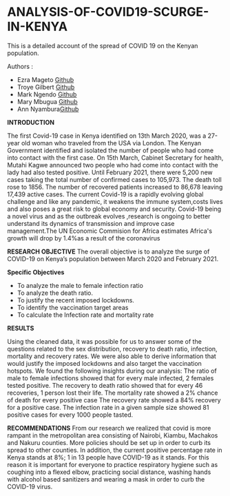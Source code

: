 # ANALYSIS-OF-COVID19-SCURGE-IN-KENYA

This is a detailed account of the spread of COVID 19 on the Kenyan population.

Authors :
* Ezra Mageto [Github](https://github.com/EZZRITOE)
* Troye Gilbert [Github](https://github.com/3HeadedSnake)
* Mark Ngendo [Github](https://github.com/MarkNgendo)
* Mary Mbugua [Github]()
* Ann Nyambura[Github]()



**INTRODUCTION**

The first Covid-19 case in Kenya identified on 13th March 2020, was a 27-year old woman who traveled from the USA via London. The Kenyan Government identified and isolated the number of people who had come into contact with the first case. On 15th March, Cabinet Secretary for health, Mutahi Kagwe announced two people who had come into contact with the lady had also tested positive. Until February 2021, there were 5,200 new cases taking the total number of confirmed cases to 105,973. The death toll rose to 1856. The number of recovered patients increased to 86,678 leaving 17,439 active cases. 
The current Covid-19 is a rapidly evolving global challenge and like any pandemic, it weakens the immune system,costs lives and also poses a great risk to global economy and security. Covid-19 being a novel virus and as the outbreak evolves ,research is ongoing to better understand its dynamics of transmission and improve case management.The UN Economic Commision for Africa estimates Africa's growth will drop by 1.4%as a result of the coronavirus

**RESEARCH OBJECTIVE**
The overall objective is to analyze the surge of COVID-19 on Kenya’s population between March 2020 and February 2021.

**Specific Objectives**
- To analyze the male to female infection ratio
- To analyze the death ratio.
- To justify the  recent imposed lockdowns.
- To identify  the vaccination target areas
- To calculate the Infection rate and mortality rate

**RESULTS**

Using the cleaned data, it was possible for us to answer some of the questions related to the sex distribution, recovery to death ratio, infection, mortality and  recovery rates. We were also able to derive information that would justify the imposed lockdowns and also target the vaccination hotspots. We found the following insights during our analysis:
The ratio of male to female infections showed that for every male infected, 2 females tested positive.
The recovery to death ratio showed that for every 46 recoveries, 1 person lost their life.
The mortality rate showed a 2% chance of death for every positive case
The recovery rate showed a 84% recovery for a positive case.
The infection rate in a given sample size showed 81 positive cases for every 1000 people tasted.


**RECOMMENDATIONS**
From our research we realized that covid is more rampant in the metropolitan area consisting of Nairobi, Kiambu, Machakos and Nakuru counties. More policies should be set up in order to curb its spread to other counties. In addition, the current positive percentage rate in Kenya stands at 8%; 1 in 13 people have COVID-19 as it stands. For this reason it is important for everyone to practice respiratory hygiene such as coughing into a flexed elbow, practicing social distance, washing hands with alcohol based sanitizers and wearing a mask in order to curb the COVID-19 virus.



